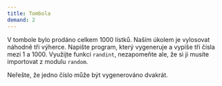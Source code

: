 ```yaml
---
title: Tombola
demand: 2
---
```


V tombole bylo prodáno celkem 1000 lístků. Naším úkolem je vylosovat náhodně tři výherce. Napište program, který vygeneruje a vypíše tři čísla mezi 1 a 1000. Využijte funkci `randint`, nezapomeňte ale, že si ji musíte importovat z modulu `random`.

Neřešte, že jedno číslo může být vygenerováno dvakrát.
